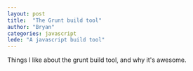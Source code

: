 ```yaml
---
layout: post
title:  "The Grunt build tool"
author: "Bryan"
categories: javascript
lede: "A javascript build tool"
---
```


Things I like about the grunt build tool, and why it's awesome.
